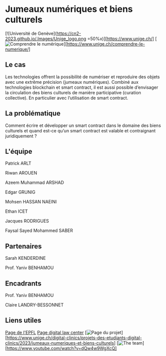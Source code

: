 # Jumeaux numériques et biens culturels

[![Université de Genève](https://cn2-2023.github.io/.Images/Unige_logo.png =50%x)][https://www.unige.ch/] [![Comprendre le numérique](https://cn2-2023.github.io/.Images/CLN_logo.png)][https://www.unige.ch/comprendre-le-numerique/]

## Le cas

Les technologies offrent la possibilité de numériser et reproduire des objets avec une extrême précision (jumeaux numériques). Combiné aux technologies blockchain et smart contract, il est aussi possible d’envisager la circulation des biens culturels de manière participative (curation collective). En particulier avec l’utilisation de smart contract.

## La problématique

Comment écrire et développer un smart contract dans le domaine des biens culturels et quand est-ce qu’un smart contract est valable et contraignant juridiquement ?

## L'équipe

Patrick ARLT

Riwan AROUEN

Azeem Muhammad ARSHAD

Edgar GRUNIG

Mohsen HASSAN NAEINI

Ethan ICET

Jacques RODRIGUES

Faysal Sayed Mohammed SABER

## Partenaires

Sarah KENDERDINE

Prof. Yaniv BENHAMOU

## Encadrants

Prof. Yaniv BENHAMOU
 
Claire LANDRY-BESSONNET

## Liens utiles

[Page de l'EPFL](https://www.epfl.ch/labs/emplus/digitaltwins/)
[Page digital law center](https://www.digitallawcenter.ch/recherche/2023/digital-twins-negotiating-identity-and-translocated-heritage-global-2023-2026)
[![Page du projet](https://cn2-2023.github.io/.Images/qr-code.png)][https://www.unige.ch/digital-clinics/projets-des-etudiants-digital-clinics/2023/jumeaux-numeriques-et-biens-culturels]
[![The team](https://cn2-2023.github.io/.Images/Invisible.png)][https://www.youtube.com/watch?v=dQw4w9WgXcQ]
